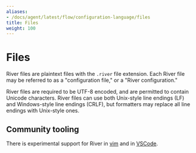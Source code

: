 ```yaml
---
aliases:
- /docs/agent/latest/flow/configuration-language/files
title: Files
weight: 100
---
```


# Files
River files are plaintext files with the `.river` file extension. Each River
file may be referred to as a "configuration file," or a "River configuration."

River files are required to be UTF-8 encoded, and are permitted to contain
Unicode characters. River files can use both Unix-style line endings (LF) and
Windows-style line endings (CRLF), but formatters may replace all line endings
with Unix-style ones.

## Community tooling
There is experimental support for River in
[vim](https://github.com/rfratto/vim-river) and in
[VSCode](https://github.com/rfratto/vscode-river).

